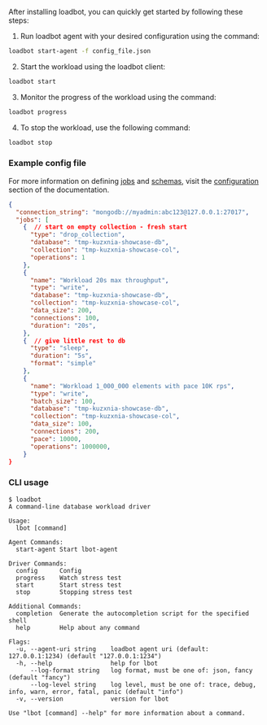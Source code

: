 
After installing loadbot, you can quickly get started by following these steps:

1. Run loadbot agent with your desired configuration using the command:
```bash
loadbot start-agent -f config_file.json
```

2. Start the workload using the loadbot client:
```bash
loadbot start
```

3. Monitor the progress of the workload using the command:
```bash
loadbot progress
```

4. To stop the workload, use the following command:
```bash
loadbot stop
```

### Example config file

For more information on defining [jobs](https://kuzxnia.github.io/loadbot/loadbot/setup/job/) and [schemas](https://kuzxnia.github.io/loadbot/loadbot/setup/schema/), visit the [configuration](https://kuzxnia.github.io/loadbot/loadbot/setup/) section of the documentation.

```json
{
  "connection_string": "mongodb://myadmin:abc123@127.0.0.1:27017",
  "jobs": [
    {  // start on empty collection - fresh start 
      "type": "drop_collection",
      "database": "tmp-kuzxnia-showcase-db",
      "collection": "tmp-kuzxnia-showcase-col",
      "operations": 1
    },
    {
      "name": "Workload 20s max throughput",
      "type": "write",
      "database": "tmp-kuzxnia-showcase-db",
      "collection": "tmp-kuzxnia-showcase-col",
      "data_size": 200,
      "connections": 100,
      "duration": "20s",
    },
    {  // give little rest to db
      "type": "sleep",
      "duration": "5s",
      "format": "simple"
    },
    {
      "name": "Workload 1_000_000 elements with pace 10K rps",
      "type": "write",
      "batch_size": 100,
      "database": "tmp-kuzxnia-showcase-db",
      "collection": "tmp-kuzxnia-showcase-col",
      "data_size": 100,
      "connections": 200,
      "pace": 10000,
      "operations": 1000000,
    }
}

```

### CLI usage

```
$ loadbot
A command-line database workload driver

Usage:
  lbot [command]

Agent Commands:
  start-agent Start lbot-agent

Driver Commands:
  config      Config
  progress    Watch stress test
  start       Start stress test
  stop        Stopping stress test

Additional Commands:
  completion  Generate the autocompletion script for the specified shell
  help        Help about any command

Flags:
  -u, --agent-uri string    loadbot agent uri (default: 127.0.0.1:1234) (default "127.0.0.1:1234")
  -h, --help                help for lbot
      --log-format string   log format, must be one of: json, fancy (default "fancy")
      --log-level string    log level, must be one of: trace, debug, info, warn, error, fatal, panic (default "info")
  -v, --version             version for lbot

Use "lbot [command] --help" for more information about a command.
```
